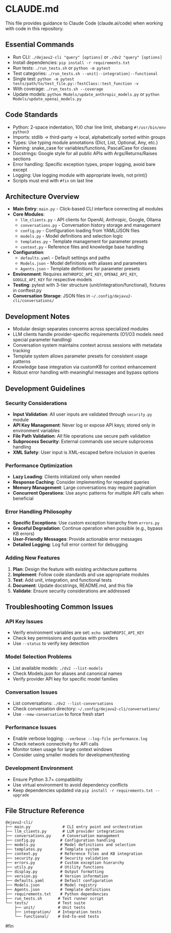 # CLAUDE.md

This file provides guidance to Claude Code (claude.ai/code) when working with code in this repository.

## Essential Commands
- Run CLI: `./dejavu2-cli "query" [options]` or `./dv2 "query" [options]`
- Install dependencies: `pip install -r requirements.txt`
- Run tests: `./run_tests.sh` or `python -m pytest`
- Test categories: `./run_tests.sh --unit|--integration|--functional`
- Single test: `python -m pytest tests/path/to/test_file.py::TestClass::test_function -v`
- With coverage: `./run_tests.sh --coverage`
- Update models: `python Models/update_anthropic_models.py` or `python Models/update_openai_models.py`

## Code Standards
- Python: 2-space indentation, 100 char line limit, shebang `#!/usr/bin/env python3`
- Imports: stdlib → third-party → local, alphabetically sorted within groups
- Types: Use typing module annotations (Dict, List, Optional, Any, etc.)
- Naming: snake_case for variables/functions, PascalCase for classes
- Docstrings: Google style for all public APIs with Args/Returns/Raises sections
- Error handling: Specific exception types, proper logging, avoid bare except
- Logging: Use logging module with appropriate levels, not print()
- Scripts must end with `#fin` on last line

## Architecture Overview
- **Main Entry**: `main.py` - Click-based CLI interface connecting all modules
- **Core Modules**: 
  - `llm_clients.py` - API clients for OpenAI, Anthropic, Google, Ollama
  - `conversations.py` - Conversation history storage and management
  - `config.py` - Configuration loading from YAML/JSON files
  - `models.py` - Model definitions and selection logic
  - `templates.py` - Template management for parameter presets
  - `context.py` - Reference files and knowledge base handling
- **Configuration**: 
  - `defaults.yaml` - Default settings and paths
  - `Models.json` - Model definitions with aliases and parameters
  - `Agents.json` - Template definitions for parameter presets
- **Environment**: Requires `ANTHROPIC_API_KEY`, `OPENAI_API_KEY`, `GOOGLE_API_KEY` for respective models
- **Testing**: pytest with 3-tier structure (unit/integration/functional), fixtures in conftest.py
- **Conversation Storage**: JSON files in `~/.config/dejavu2-cli/conversations/`

## Development Notes
- Modular design separates concerns across specialized modules
- LLM clients handle provider-specific requirements (O1/O3 models need special parameter handling)
- Conversation system maintains context across sessions with metadata tracking
- Template system allows parameter presets for consistent usage patterns
- Knowledge base integration via customKB for context enhancement
- Robust error handling with meaningful messages and bypass options

## Development Guidelines

### Security Considerations
- **Input Validation**: All user inputs are validated through `security.py` module
- **API Key Management**: Never log or expose API keys; stored only in environment variables
- **File Path Validation**: All file operations use secure path validation
- **Subprocess Security**: External commands use secure subprocess handling
- **XML Safety**: User input is XML-escaped before inclusion in queries

### Performance Optimization
- **Lazy Loading**: Clients initialized only when needed
- **Response Caching**: Consider implementing for repeated queries
- **Memory Management**: Large conversations may require pagination
- **Concurrent Operations**: Use async patterns for multiple API calls when beneficial

### Error Handling Philosophy
- **Specific Exceptions**: Use custom exception hierarchy from `errors.py`
- **Graceful Degradation**: Continue operation when possible (e.g., bypass KB errors)
- **User-Friendly Messages**: Provide actionable error messages
- **Detailed Logging**: Log full error context for debugging

### Adding New Features
1. **Plan**: Design the feature with existing architecture patterns
2. **Implement**: Follow code standards and use appropriate modules
3. **Test**: Add unit, integration, and functional tests
4. **Document**: Update docstrings, README.md, and this file
5. **Validate**: Ensure security considerations are addressed

## Troubleshooting Common Issues

### API Key Issues
- Verify environment variables are set: `echo $ANTHROPIC_API_KEY`
- Check key permissions and quotas with providers
- Use `--status` to verify key detection

### Model Selection Problems
- List available models: `./dv2 --list-models`
- Check Models.json for aliases and canonical names
- Verify provider API key for specific model families

### Conversation Issues
- List conversations: `./dv2 --list-conversations`
- Check conversation directory: `~/.config/dejavu2-cli/conversations/`
- Use `--new-conversation` to force fresh start

### Performance Issues
- Enable verbose logging: `--verbose --log-file performance.log`
- Check network connectivity for API calls
- Monitor token usage for large context windows
- Consider using smaller models for development/testing

### Development Environment
- Ensure Python 3.7+ compatibility
- Use virtual environment to avoid dependency conflicts
- Keep dependencies updated via `pip install -r requirements.txt --upgrade`

## File Structure Reference
```
dejavu2-cli/
├── main.py              # CLI entry point and orchestration
├── llm_clients.py       # LLM provider integrations
├── conversations.py     # Conversation management
├── config.py           # Configuration handling
├── models.py           # Model definitions and selection
├── templates.py        # Template system
├── context.py          # Reference files and KB integration
├── security.py         # Security validation
├── errors.py           # Custom exception hierarchy
├── utils.py            # Utility functions
├── display.py          # Output formatting
├── version.py          # Version information
├── defaults.yaml       # Default configuration
├── Models.json         # Model registry
├── Agents.json         # Template definitions
├── requirements.txt    # Python dependencies
├── run_tests.sh       # Test runner script
└── tests/             # Test suite
    ├── unit/          # Unit tests
    ├── integration/   # Integration tests
    └── functional/    # End-to-end tests
```

#fin